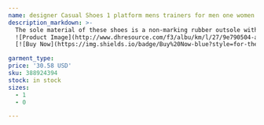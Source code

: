 ```yaml
---
name: designer Casual Shoes 1 platform mens trainers for men one women shadow Black White Pistachio Frost wheat Big size sports sneakers skate
description_markdown: >-
  The sole material of these shoes is a non-marking rubber outsole with a foam sole with embedded cushioning system in the rubber. The sneaker features an upper, shape and detailing, with an upper overlay that provides better support and durability for your feet. The design of the ventilation holes in the shoe improves the air circulation inside the shoe to help keep feet dry and comfortable at all times. In the process of making rubber, carbon fiber material or carbon elemental powder is added. This rubber is wear-resistant and has good grip The rubber outsole is very flexible! In our test process, it can be twisted to a great extent, which virtually increases its anti-deformation ability, strong plasticity.syi
  ![Product Image](http://www.dhresource.com/f3/albu/km/l/27/9e790504-a2f7-4216-8ab8-8b0f707854da.jpg)
  [![Buy Now](https://img.shields.io/badge/Buy%20Now-blue?style=for-the-badge&logo=none)](https://www.anrdoezrs.net/click-100820740-14451685?url=http%3A%2F%2Fwww.dhgate.com%2Fproduct%2F2016-wholesale-quality-air-8-retro-c-c-champagne%2F388924394.html)

garment_type:
price: '30.58 USD'
sku: 388924394
stock: in stock
sizes:
  - 1
  - 0

---
```

